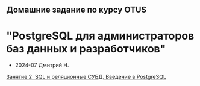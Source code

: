 ## Домашние задание по курсу OTUS 
# "PostgreSQL для администраторов баз данных и разработчиков"
* 2024-07 Дмитрий Н.
  
[Занятие 2. SQL и реляционные СУБД. Введение в PostgreSQL](2-lesson/20lesson.md)
